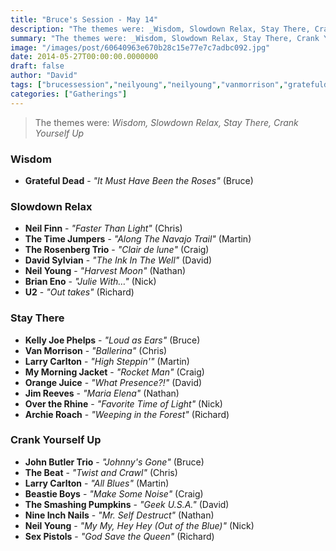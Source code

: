 ```yaml
---
title: "Bruce's Session - May 14"
description: "The themes were: _Wisdom, Slowdown Relax, Stay There, Crank Yourself Up_"
summary: "The themes were: _Wisdom, Slowdown Relax, Stay There, Crank Yourself Up_"
image: "/images/post/60640963e670b28c15e77e7c7adbc092.jpg"
date: 2014-05-27T00:00:00.0000000
draft: false
author: "David"
tags: ["brucessession","neilyoung","neilyoung","vanmorrison","gratefuldead","brianeno","thetimejumpers","kellyjoephelps","johnbutlertrio","archieroach","davidsylvian","thebeat","larrycarlton","overtherhine","larrycarlton","nineinchnails","mymorningjacket","u2","neilfinn","sexpistols","orangejuice","beastieboys","jimreeves","therosenbergtrio","thesmashingpumpkins"]
categories: ["Gatherings"]
---
```

> The themes were: _Wisdom, Slowdown Relax, Stay There, Crank Yourself Up_
### Wisdom
- **Grateful Dead** - _"It Must Have Been the Roses"_ (Bruce)
### Slowdown Relax
- **Neil Finn** - _"Faster Than Light"_ (Chris)
- **The Time Jumpers** - _"Along The Navajo Trail"_ (Martin)
- **The Rosenberg Trio** - _"Clair de lune"_ (Craig)
- **David Sylvian** - _"The Ink In The Well"_ (David)
- **Neil Young** - _"Harvest Moon"_ (Nathan)
- **Brian Eno** - _"Julie With…"_ (Nick)
- **U2** - _"Out takes"_ (Richard)
### Stay There
- **Kelly Joe Phelps** - _"Loud as Ears"_ (Bruce)
- **Van Morrison** - _"Ballerina"_ (Chris)
- **Larry Carlton** - _"High Steppin'"_ (Martin)
- **My Morning Jacket** - _"Rocket Man"_ (Craig)
- **Orange Juice** - _"What Presence?!"_ (David)
- **Jim Reeves** - _"Maria Elena"_ (Nathan)
- **Over the Rhine** - _"Favorite Time of Light"_ (Nick)
- **Archie Roach** - _"Weeping in the Forest"_ (Richard)
### Crank Yourself Up
- **John Butler Trio** - _"Johnny's Gone"_ (Bruce)
- **The Beat** - _"Twist and Crawl"_ (Chris)
- **Larry Carlton** - _"All Blues"_ (Martin)
- **Beastie Boys** - _"Make Some Noise"_ (Craig)
- **The Smashing Pumpkins** - _"Geek U.S.A."_ (David)
- **Nine Inch Nails** - _"Mr. Self Destruct"_ (Nathan)
- **Neil Young** - _"My My, Hey Hey (Out of the Blue)"_ (Nick)
- **Sex Pistols** - _"God Save the Queen"_ (Richard)

